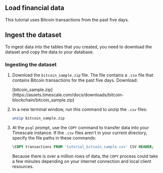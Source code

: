## Load financial data

This tutorial uses Bitcoin transactions from the past five days.

## Ingest the dataset

To ingest data into the tables that you created, you need to download the
dataset and copy the data to your database.

<Procedure>

### Ingesting the dataset

1.  Download the `bitcoin_sample.zip` file. The file contains a `.csv`
    file that contains Bitcoin transactions for the past five days. Download:

    <Tag type="download">
      [bitcoin_sample.zip](https://assets.timescale.com/docs/downloads/bitcoin-blockchain/bitcoin_sample.zip)
    </Tag>

1.  In a new terminal window, run this command to unzip the `.csv` files:

    ```bash
    unzip bitcoin_sample.zip
    ```

1.  At the `psql` prompt, use the `COPY` command to transfer data into your
    Timescale instance. If the `.csv` files aren't in your current directory,
    specify the file paths in these commands:

    ```sql
    \COPY transactions FROM 'tutorial_bitcoin_sample.csv' CSV HEADER;
    ```

    Because there is over a million rows of data, the `COPY` process could take
    a few minutes depending on your internet connection and local client
    resources.

</Procedure>
